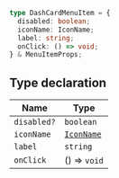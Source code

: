 ```ts
type DashCardMenuItem = {
  disabled: boolean;
  iconName: IconName;
  label: string;
  onClick: () => void;
} & MenuItemProps;
```

## Type declaration

| Name        | Type                      |
| ----------- | ------------------------- |
| `disabled?` | `boolean`                 |
| `iconName`  | [`IconName`](IconName.md) |
| `label`     | `string`                  |
| `onClick`   | () => `void`              |
